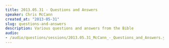 ```yaml
--- 
title: 2013.05.31 - Questions and Answers
speaker: Chris McCann
created_at: "2013-05-31"
slug: questions-and-answers
description: Various questions and answers from the Bible
audio: 
- /audio/questions/sessions/2013.05.31_McCann_-_Questions_and_Answers.yaml
---
```

